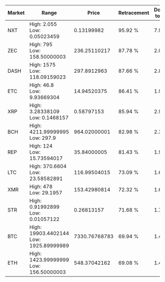 | Market | Range | Price| Retracement | Doubles to 50% |
| --- | --- | --- | --- | --- |
| NXT | High: 2.055<br />Low: 0.05023459 | 0.13199982 | 95.92 % | 7.97 |
| ZEC | High: 795<br />Low: 158.50000003 | 236.25110217 | 87.78 % | 2.02 |
| DASH | High: 1575<br />Low: 118.09159023 | 297.8912963 | 87.66 % | 2.84 |
| ETC | High: 46.8<br />Low: 9.93669304 | 14.94520375 | 86.41 % | 1.90 |
| XRP | High: 3.28338109<br />Low: 0.1468157 | 0.58797153 | 85.94 % | 2.92 |
| BCH | High: 4211.99999995<br />Low: 297.9 | 964.02000001 | 82.98 % | 2.34 |
| REP | High: 124<br />Low: 15.73594017 | 35.84000005 | 81.43 % | 1.95 |
| LTC | High: 370.6604<br />Low: 23.58582891 | 116.99504015 | 73.09 % | 1.68 |
| XMR | High: 478<br />Low: 29.1957 | 153.42980814 | 72.32 % | 1.65 |
| STR | High: 0.91992899<br />Low: 0.01057122 | 0.26813157 | 71.68 % | 1.74 |
| BTC | High: 19903.4402144<br />Low: 1925.89999989 | 7330.76768783 | 69.94 % | 1.49 |
| ETH | High: 1423.99999999<br />Low: 156.50000003 | 548.37042162 | 69.08 % | 1.44 |
